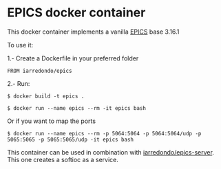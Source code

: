 # EPICS docker container

This docker container implements a vanilla [EPICS](http://www.aps.anl.gov/epics/) base 3.16.1

To use it:

1.- Create a Dockerfile in your preferred folder
```
FROM iarredondo/epics
```
2.- Run:
```
$ docker build -t epics .

$ docker run --name epics --rm -it epics bash
```
Or if you want to map the ports
```
$ docker run --name epics --rm -p 5064:5064 -p 5064:5064/udp -p 5065:5065 -p 5065:5065/udp -it epics bash
```
This container can be used in combination with [iarredondo/epics-server](https://github.com/iarredondo/epics-server). This one creates a softioc as a service.
